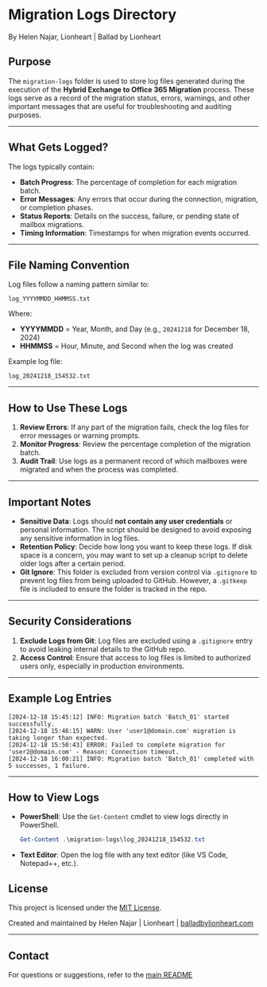 # Migration Logs Directory
By Helen Najar, Lionheart | Ballad by Lionheart

## **Purpose**
The `migration-logs` folder is used to store log files generated during the execution of the **Hybrid Exchange to Office 365 Migration** process. These logs serve as a record of the migration status, errors, warnings, and other important messages that are useful for troubleshooting and auditing purposes.

---

## **What Gets Logged?**
The logs typically contain:
- **Batch Progress**: The percentage of completion for each migration batch.
- **Error Messages**: Any errors that occur during the connection, migration, or completion phases.
- **Status Reports**: Details on the success, failure, or pending state of mailbox migrations.
- **Timing Information**: Timestamps for when migration events occurred.

---

## **File Naming Convention**
Log files follow a naming pattern similar to:
```
log_YYYYMMDD_HHMMSS.txt
```
Where:
- **YYYYMMDD** = Year, Month, and Day (e.g., `20241218` for December 18, 2024)
- **HHMMSS** = Hour, Minute, and Second when the log was created

Example log file:
```
log_20241218_154532.txt
```

---

## **How to Use These Logs**
1. **Review Errors**: If any part of the migration fails, check the log files for error messages or warning prompts.
2. **Monitor Progress**: Review the percentage completion of the migration batch.
3. **Audit Trail**: Use logs as a permanent record of which mailboxes were migrated and when the process was completed.

---

## **Important Notes**
- **Sensitive Data**: Logs should **not contain any user credentials** or personal information. The script should be designed to avoid exposing any sensitive information in log files.
- **Retention Policy**: Decide how long you want to keep these logs. If disk space is a concern, you may want to set up a cleanup script to delete older logs after a certain period.
- **Git Ignore**: This folder is excluded from version control via `.gitignore` to prevent log files from being uploaded to GitHub. However, a `.gitkeep` file is included to ensure the folder is tracked in the repo.

---

## **Security Considerations**
1. **Exclude Logs from Git**: Log files are excluded using a `.gitignore` entry to avoid leaking internal details to the GitHub repo.
2. **Access Control**: Ensure that access to log files is limited to authorized users only, especially in production environments.

---

## **Example Log Entries**
```
[2024-12-18 15:45:12] INFO: Migration batch 'Batch_01' started successfully.
[2024-12-18 15:46:15] WARN: User 'user1@domain.com' migration is taking longer than expected.
[2024-12-18 15:50:43] ERROR: Failed to complete migration for 'user2@domain.com' - Reason: Connection timeout.
[2024-12-18 16:00:21] INFO: Migration batch 'Batch_01' completed with 5 successes, 1 failure.
```

---

## **How to View Logs**
- **PowerShell**: Use the `Get-Content` cmdlet to view logs directly in PowerShell.
  ```powershell
  Get-Content .\migration-logs\log_20241218_154532.txt
  ```
- **Text Editor**: Open the log file with any text editor (like VS Code, Notepad++, etc.).


## **License**
This project is licensed under the [MIT License](https://github.com/balladbylionheart/Exchange-Hybrid-Tools/blob/main/LICENSE.md).

Created and maintained by Helen Najar | Lionheart | [balladbylionheart.com](https://www.balladbylionheart.com)

---

## **Contact**
For questions or suggestions, refer to the [main README](https://github.com/balladbylionheart/Exchange-Hybrid-Tools/blob/main/README.md)
